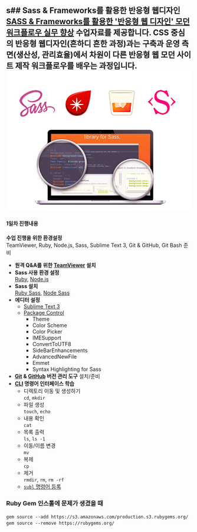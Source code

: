 s## Sass & Frameworks를 활용한 반응형 웹디자인
[SASS & Frameworks를 활용한 '반응형 웹 디자인' 모던 워크플로우 실무 향상](http://www.kipfa.or.kr/Education/EduCenter/EduCenterView.aspx?eduSeqNo=574) 수업자료를 제공합니다. CSS 중심의 반응형 웹디자인(흔하디 흔한 과정)과는 구축과 운영 측면(생산성, 관리효율)에서 차원이 다른 반응형 웹 모던 사이트 제작 워크플로우를 배우는 과정입니다.
![KIPFA에서 진행하는 Sass 언어를 활용한 반응형 웹 디자인 강의](IMAGES/KIPFA-sass-course.png)
-
#### 1일차 진행내용
__수업 진행을 위한 환경설정__<br>
TeamViewer, Ruby, Node.js, Sass, Sublime Text 3, Git & GitHub, Git Bash 준비
- __원격 Q&A를 위한 [TeamViewer](http://www.teamviewer.com/ko/) 설치__
- __Sass 사용 환경 설정__<br>
	[Ruby](https://www.ruby-lang.org/ko/), [Node.js](https://nodejs.org/)
- __Sass 설치__<br>
	[Ruby Sass](http://sass-lang.com/), [Node Sass](https://github.com/sass/node-sass)
- __에디터 설정__<br>
	- [Sublime Text 3](http://www.sublimetext.com/3)
	- [Package Control](https://packagecontrol.io/)
		- Theme
		- Color Scheme
		- Color Picker
		- IMESupport
		- ConvertToUTF8
		- SideBarEnhancements
		- AdvancedNewFile
		- Emmet
		- Syntax Highlighting for Sass
- __[Git](http://git-scm.com/) & [GitHub](https://github.com/) 버전 관리 도구__ 설치/준비
- __[CLI](http://ko.wikipedia.org/wiki/%EB%AA%85%EB%A0%B9_%EC%A4%84_%EC%9D%B8%ED%84%B0%ED%8E%98%EC%9D%B4%EC%8A%A4 "Command Line Interface") 명령어 인터페이스 학습__
	- 디렉토리 이동 및 생성하기<br>
	`cd`, `mkdir`
	- 파일 생성<br>
	`touch`, `echo`
	- 내용 확인<br>
	`cat`
	- 목록 출력<br>
	`ls`, `ls -1`
	- 이동/이름 변경<br>
	`mv`
	- 복제<br>
	`cp`
	- 제거<br>
	`rmdir`, `rm`, `rm -rf`
	- [`subl` 명령어 등록](http://yamoo9.net/subl-sublime-text-2-open-command-line-on-windows/)


### Ruby Gem 인스톨에 문제가 생겼을 때
`gem source --add https://s3.amazonaws.com/production.s3.rubygems.org/`<br>
`gem source --remove https://rubygems.org/`

